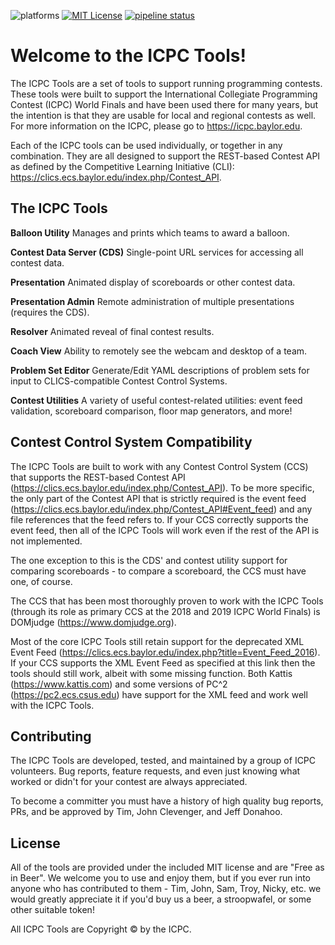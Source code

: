 ![platforms](https://img.shields.io/badge/platforms-macos|linux|windows-lightgrey.svg)
[![MIT License](https://img.shields.io/badge/license-MIT-brightgreen.svg)](https://github.com/deboer-tim/icpctools/blob/master/LICENSE.txt)
[![pipeline status](https://gitlab.com/deBoer/icpctools/badges/master/pipeline.svg)](https://gitlab.com/deBoer/icpctools/commits/master)

Welcome to the ICPC Tools!
==========================

The ICPC Tools are a set of tools to support running programming contests. These tools were built to support the
International Collegiate Programming Contest (ICPC) World Finals and have been used there for many years, but
the intention is that they are usable for local and regional contests as well. For more information on the ICPC,
please go to https://icpc.baylor.edu.

Each of the ICPC tools can be used individually, or together in any combination. They are all designed to support
the REST-based Contest API as defined by the Competitive Learning Initiative (CLI): https://clics.ecs.baylor.edu/index.php/Contest_API.


## The ICPC Tools

**Balloon Utility**
Manages and prints which teams to award a balloon.

**Contest Data Server (CDS)**
Single-point URL services for accessing all contest data.

**Presentation**
Animated display of scoreboards or other contest data.

**Presentation Admin**
Remote administration of multiple presentations (requires the CDS).

**Resolver**
Animated reveal of final contest results.

**Coach View**
Ability to remotely see the webcam and desktop of a team.

**Problem Set Editor**
Generate/Edit YAML descriptions of problem sets for input to 
CLICS-compatible Contest Control Systems.

**Contest Utilities**
A variety of useful contest-related utilities: event feed validation, scoreboard comparison,
floor map generators, and more!


## Contest Control System Compatibility

The ICPC Tools are built to work with any Contest Control System (CCS) that supports the REST-based Contest API
(https://clics.ecs.baylor.edu/index.php/Contest_API). To be more specific, the only part of the Contest API that is
strictly required is the event feed (https://clics.ecs.baylor.edu/index.php/Contest_API#Event_feed) and any file
references that the feed refers to. If your CCS correctly supports the event feed, then all of the ICPC Tools will
work even if the rest of the API is not implemented.

The one exception to this is the CDS' and contest utility support for comparing scoreboards - to compare a scoreboard,
the CCS must have one, of course.

The CCS that has been most thoroughly proven to work with the ICPC Tools (through its role as primary CCS at the
2018 and 2019 ICPC World Finals) is DOMjudge (https://www.domjudge.org).

Most of the core ICPC Tools still retain support for the deprecated XML Event Feed
(https://clics.ecs.baylor.edu/index.php?title=Event_Feed_2016). If your CCS supports the XML Event Feed as
specified at this link then the tools should still work, albeit with some missing function. Both Kattis
(https://www.kattis.com) and some versions of PC^2 (https://pc2.ecs.csus.edu) have support for the XML feed and
work well with the ICPC Tools.


## Contributing

The ICPC Tools are developed, tested, and maintained by a group of ICPC volunteers. Bug reports, feature requests,
and even just knowing what worked or didn't for your contest are always appreciated.

To become a committer you must have a history of high quality bug reports, PRs, and be approved by Tim,
John Clevenger, and Jeff Donahoo.


## License

All of the tools are provided under the included MIT license and are "Free as in Beer". We welcome you to use
and enjoy them, but if you ever run into anyone who has contributed to them - Tim, John, Sam, Troy, Nicky, etc.
we would greatly appreciate it if you'd buy us a beer, a stroopwafel, or some other suitable token!

All ICPC Tools are Copyright © by the ICPC.